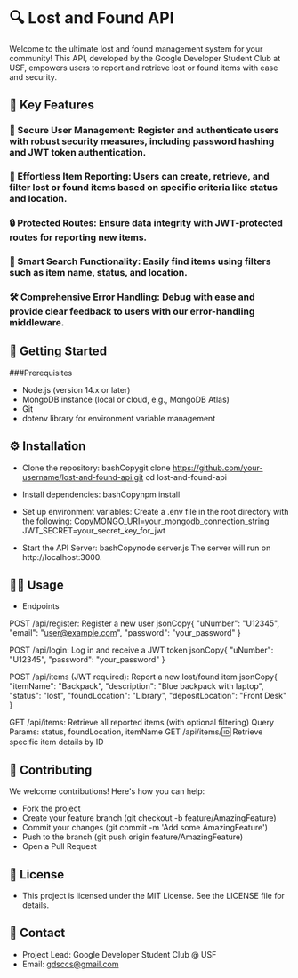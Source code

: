 # 🔍 Lost and Found API
Welcome to the ultimate lost and found management system for your community! This API, developed by the Google Developer Student Club at USF, empowers users to report and retrieve lost or found items with ease and security.
## 🌟 Key Features

### 🔐 Secure User Management: Register and authenticate users with robust security measures, including password hashing and JWT token authentication.
### 📝 Effortless Item Reporting: Users can create, retrieve, and filter lost or found items based on specific criteria like status and location.
### 🔒 Protected Routes: Ensure data integrity with JWT-protected routes for reporting new items.
### 🔎 Smart Search Functionality: Easily find items using filters such as item name, status, and location.
### 🛠 Comprehensive Error Handling: Debug with ease and provide clear feedback to users with our error-handling middleware.

## 🚀 Getting Started
###Prerequisites

- Node.js (version 14.x or later)
- MongoDB instance (local or cloud, e.g., MongoDB Atlas)
- Git
- dotenv library for environment variable management

## ⚙️ Installation

- Clone the repository:
bashCopygit clone https://github.com/your-username/lost-and-found-api.git
cd lost-and-found-api

- Install dependencies:
bashCopynpm install

- Set up environment variables:
Create a .env file in the root directory with the following:
CopyMONGO_URI=your_mongodb_connection_string
JWT_SECRET=your_secret_key_for_jwt

- Start the API Server:
bashCopynode server.js
The server will run on http://localhost:3000.

## 🧑‍💻 Usage
- Endpoints

POST /api/register: Register a new user
jsonCopy{
  "uNumber": "U12345",
  "email": "user@example.com",
  "password": "your_password"
}

POST /api/login: Log in and receive a JWT token
jsonCopy{
  "uNumber": "U12345",
  "password": "your_password"
}

POST /api/items (JWT required): Report a new lost/found item
jsonCopy{
  "itemName": "Backpack",
  "description": "Blue backpack with laptop",
  "status": "lost",
  "foundLocation": "Library",
  "depositLocation": "Front Desk"
}

GET /api/items: Retrieve all reported items (with optional filtering)
Query Params: status, foundLocation, itemName
GET /api/items/:id: Retrieve specific item details by ID

## 🤝 Contributing
We welcome contributions! Here's how you can help:

- Fork the project
- Create your feature branch (git checkout -b feature/AmazingFeature)
- Commit your changes (git commit -m 'Add some AmazingFeature')
- Push to the branch (git push origin feature/AmazingFeature)
- Open a Pull Request

## 📜 License
- This project is licensed under the MIT License. See the LICENSE file for details.
## 📧 Contact

- Project Lead: Google Developer Student Club @ USF
- Email: gdsccs@gmail.com

